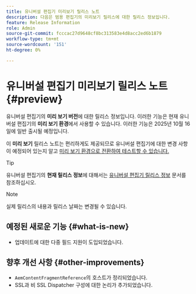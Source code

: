 ```yaml
---
title: 유니버설 편집기 미리보기 릴리스 노트
description: 다음은 범용 편집기의 미리보기 릴리스에 대한 릴리스 정보입니다.
feature: Release Information
role: Admin
source-git-commit: fcccac27d9648cf8bc313583e4d8acc2ed6b1879
workflow-type: tm+mt
source-wordcount: '151'
ht-degree: 0%

---
```



# 유니버설 편집기 미리보기 릴리스 노트 {#preview}

유니버설 편집기의 **미리 보기 버전**&#x200B;에 대한 릴리스 정보입니다. 이러한 기능은 현재 유니버설 편집기의 **미리 보기 환경**&#x200B;에서 사용할 수 있습니다. 이러한 기능은 2025년 10월 16일에 일반 출시될 예정입니다.

이 **미리 보기** 릴리스 노트는 편리하게도 제공되므로 유니버설 편집기에 대한 변경 사항이 예정되어 있는지 알고 [미리 보기 환경으로 전환하여 테스트할 수 있습니다.](/help/sites-cloud/authoring/universal-editor/navigation.md#user-properties)

>[!TIP]
>
>유니버설 편집기의 **현재 릴리스 정보**&#x200B;에 대해서는 [유니버설 편집기 릴리스 정보](/help/release-notes/universal-editor/current.md) 문서를 참조하십시오.

>[!NOTE]
>
>실제 릴리스의 내용과 릴리스 날짜는 변경될 수 있습니다.

## 예정된 새로운 기능 {#what-is-new}

* 업데이트에 대한 다중 필드 지원이 도입되었습니다.

## 향후 개선 사항 {#other-improvements}

* `AemContentFragmentReference`의 호스트가 정리되었습니다.
* SSL과 비 SSL Dispatcher 구성에 대한 논리가 추가되었습니다.
